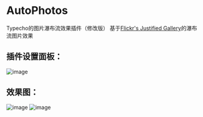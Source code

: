 # AutoPhotos
Typecho的图片瀑布流效果插件（修改版）
基于<a href="https://github.com/nk-o/flickr-justified-gallery#wordpress-plugin">Flickr's Justified Gallery</a>的瀑布流图片效果

## 插件设置面板：

![image](https://github.com/Rakiendesu/AutoPhotos/assets/129365698/571c1bf2-47d1-4299-9cf5-77b6e921976a)

## 效果图：
![image](https://github.com/Rakiendesu/AutoPhotos/assets/129365698/29c5d678-06e5-4806-a283-5406c30812b4)
![image](https://github.com/Rakiendesu/AutoPhotos/assets/129365698/b84e4afd-3563-4508-bbe9-0ce55d1a6ada)
